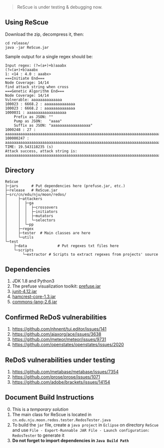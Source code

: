 
> ReScue is under testing & debugging now.

## Using ReScue
Download the zip, decompress it, then:
```
cd release/
java -jar ReScue.jar
```
Sample output for a single regex should be:
```
Input regex: (?=(a+)+b)aaabx
(?=(a+)+b)aaabx
1: <14 : 4.0 : aaabx>
===Initiate End===
Node Coverage: 14/14
find attack string when cross
===Genetic Algorithm End===
Node Coverage: 14/14
Vulnerable: aaaaaaaaaaaaaa
100023 : 6668.2 : aaaaaaaaaaaaaa
100023 : 6668.2 : aaaaaaaaaaaaaa
1000031 : aaaaaaaaaaaaaaaaaa
	Prefix as JSON:	""
	Pump as JSON:	"aaaa"
	Suffix as JSON:	"aaaaaaaaaaaaaaaaaa"
1000248 : 27 : aaaaaaaaaaaaaaaaaaaaaaaaaaaaaaaaaaaaaaaaaaaaaaaaaaaaaaaaaaaaaaaaaaaaaaaaaaaaaaaaaaaaaaaaaaaaaaaaaaaaaaaaaaaaaaaaaaaaaaaaaaaaaa
100000247 : aaaaaaaaaaaaaaaaaaaaaaaaaaaaaaaaaaaaaaaaaaaaaaaaaaaaaaaaaaaaaaaaaaaaaaaaaaaaaaaaaaaaaaaaaaaaaaaaaaaaaaaaaaaaaaaaaaaaaaaaaaaaaa
TIME: 19.543118235 (s)
Attack success, attack string is:
aaaaaaaaaaaaaaaaaaaaaaaaaaaaaaaaaaaaaaaaaaaaaaaaaaaaaaaaaaaaaaaaaaaaaaaaaaaaaaaaaaaaaaaaaaaaaaaaaaaaaaaaaaaaaaaaaaaaaaaaaaaaaa
```

## Directory
```
ReScue
├─jars 		# Put dependencies here (prefuse.jar, etc.)
├─release	# ReScue.jar
├─src/cn/edu/nju/moon/redos/
│     ├─attackers
│     │  ├─ga
│     │  │  ├─crossovers
│     │  │  ├─initiators
│     │  │  ├─mutators
│     │  │  └─selectors
│     │  └─pp
│     ├─regex
│     ├─tester	# Main classes are here
│     └─utils
└─test
	├─data				# Put regexes txt files here
	└─scripts
		└─extractor	# Scripts to extract regexes from projects' source
```

## Dependencies
1. JDK 1.8 and Python3
2. The prefuse visualization toolkit: [prefuse.jar](http://prefuse.org/)
3. [junit-4.12.jar](http://search.maven.org/remotecontent?filepath=junit/junit/4.12/junit-4.12.jar)
4. [hamcrest-core-1.3.jar](http://search.maven.org/remotecontent?filepath=org/hamcrest/hamcrest-core/1.3/hamcrest-core-1.3.jar)
5. [commons-lang-2.6.jar](http://mirrors.hust.edu.cn/apache//commons/lang/binaries/commons-lang-2.6-bin.tar.gz)

## Confirmed ReDoS vulnerabilities
1. https://github.com/nhnent/tui.editor/issues/141
2. https://github.com/ajaxorg/ace/issues/3638
3. https://github.com/meteor/meteor/issues/9731
4. https://github.com/openstates/openstates/issues/2020

## ReDoS vulnerabilities under testing
1. https://github.com/metabase/metabase/issues/7354
2. https://github.com/prose/prose/issues/1071
3. https://github.com/adobe/brackets/issues/14154

## Document Build Instructions
0. This is a *temporary solution*
1. The main class for ReScue is located in `cn.edu.nju.moon.redos.tester.RedosTester.java`
2. To build the `jar` file, create a `java project` in `Eclipse` on directory `ReScue` and use `File - Export-Runnable JAR File - Launch configuration: RedosTester` to generate it
3. **Do not forget to import dependencies in `Java Build Path`**
